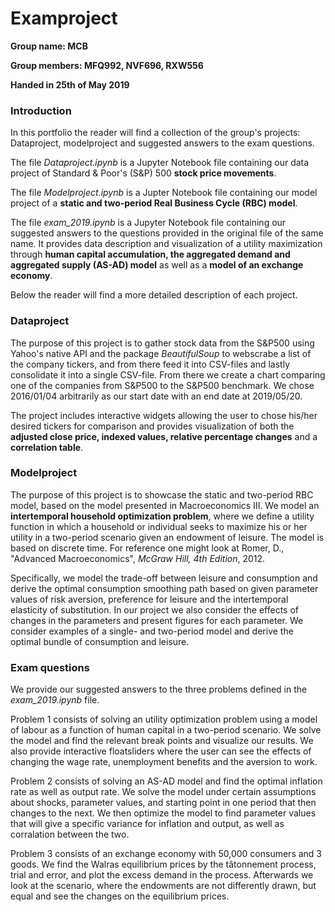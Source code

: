 # Examproject
**Group name: MCB** 

**Group members: MFQ992, NVF696, RXW556**

**Handed in 25th of May 2019** 

### Introduction 
In this portfolio the reader will find a collection of the group's projects: Dataproject, modelproject and suggested answers to the exam questions.

The file *Dataproject.ipynb* is a Jupyter Notebook file containing our data project of Standard & Poor's (S&P) 500 **stock price movements**.

The file *Modelproject.ipynb* is a Jupter Notebook file containing our model project of a **static and two-period Real Business Cycle (RBC) model**.

The file *exam_2019.ipynb* is a Jupyter Notebook file containing our suggested answers to the questions provided in the original file of the same name. It provides data description and visualization of a utility maximization through **human capital accumulation, the aggregated demand and aggregated supply (AS-AD) model** as well as a **model of an exchange economy**. 

Below the reader will find a more detailed description of each project.

### Dataproject

The purpose of this project is to gather stock data from the S&P500 using Yahoo's native API and the package *BeautifulSoup* to webscrabe a list of the company tickers, and from there feed it into CSV-files and lastly consolidate it into a single CSV-file. From there we create a chart comparing one of the companies from S&P500 to the S&P500 benchmark. We chose 2016/01/04 arbitrarily as our start date with an end date at 2019/05/20.

The project includes interactive widgets allowing the user to chose his/her desired tickers for comparison and provides visualization of both the **adjusted close price, indexed values, relative percentage changes** and a **correlation table**. 

###  Modelproject

The purpose of this project is to showcase the static and two-period RBC model, based on the model presented in Macroeconomics III. 
We model an **intertemporal household optimization problem**, where we define a utility function in which a household or individual seeks to maximize his or her utility in a two-period scenario given an endowment of leisure. The model is based on discrete time. For reference one might look at Romer, D., "Advanced Macroeconomics", *McGraw Hill, 4th Edition*, 2012.

Specifically, we model the trade-off between leisure and consumption and derive the optimal consumption smoothing path based on given parameter values of risk aversion, preference for leisure and the intertemporal elasticity of substitution. In our project we also consider the effects of changes in the parameters and present figures for each parameter. We consider examples of a single- and two-period model and derive the optimal bundle of consumption and leisure.

### Exam questions
We provide our suggested answers to the three problems defined in the *exam_2019.ipynb* file. 

Problem 1 consists of solving an utility optimization problem using a model of labour as a function of human capital in a two-period scenario. We solve the model and find the relevant break points and visualize our results. We also provide interactive floatsliders where the user can see the effects of changing the wage rate, unemployment benefits and the aversion to work.

Problem 2 consists of solving an AS-AD model and find the optimal inflation rate as well as output rate. We solve the model under certain assumptions about shocks, parameter values, and starting point in one period that then changes to the next. We then optimize the model to find parameter values that will give a specific variance for inflation and output, as well as corralation between the two. 


Problem 3 consists of an exchange economy with 50,000 consumers and 3 goods. We find the Walras equilibrium prices by the tâtonnement process, trial and error, and plot the excess demand in the process. Afterwards we look at the scenario, where the endowments are not differently drawn, but equal and see the changes on the equilibrium prices.
